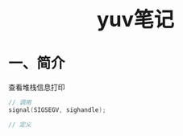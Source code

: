 <h1 style="text-align: center;font-size:40px"> yuv笔记 </h1>

# 一、简介

查看堆栈信息打印

```c++
// 调用
signal(SIGSEGV, sighandle);

// 定义

```


